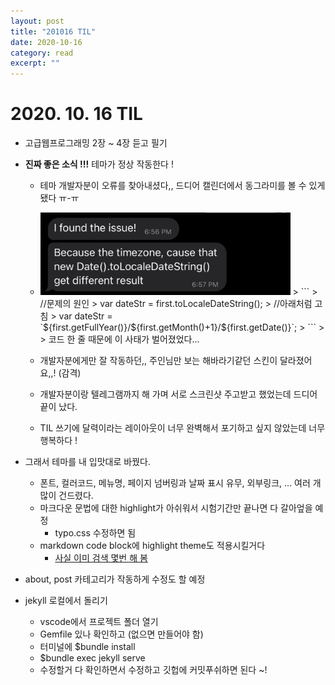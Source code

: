 ```yaml
---
layout: post
title: "201016 TIL" 
date: 2020-10-16
category: read 
excerpt: ""
---
```


# 2020. 10. 16 TIL

* 고급웹프로그래밍 2장 ~ 4장 듣고 필기

* **진짜 좋은 소식 !!!** 테마가 정상 작동한다 !

  * 테마 개발자분이 오류를 찾아내셨다,, 드디어 캘린더에서 동그라미를 볼 수 있게 됐다 ㅠ-ㅠ

  * <img src="/assets/img/201016-1.jpg" style="width:400px; align:left;" />
    > ```
    > //문제의 원인
    > var dateStr = first.toLocaleDateString();
    > //아래처럼 고침
    > var dateStr = `${first.getFullYear()}/${first.getMonth()+1}/${first.getDate()}`;
    > ```
    >
    > 코드 한 줄 때문에 이 사태가 벌어졌었다...

  * 개발자분에게만 잘 작동하던,, 주인님만 보는 해바라기같던 스킨이 달라졌어요,,! (감격)

  * 개발자분이랑 텔레그램까지 해 가며 서로 스크린샷 주고받고 했었는데 드디어 끝이 났다.

  * TIL 쓰기에 달력이라는 레이아웃이 너무 완벽해서 포기하고 싶지 않았는데 너무 행복하다 !

* 그래서 테마를 내 입맛대로 바꿨다.

  * 폰트, 컬러코드, 메뉴명, 페이지 넘버링과 날짜 표시 유무, 외부링크, ... 여러 개 많이 건드렸다.
  * 마크다운 문법에 대한 highlight가 아쉬워서 시험기간만 끝나면 다 갈아엎을 예정
    * typo.css 수정하면 됨
  * markdown code block에 highlight theme도 적용시킬거다
    * [사실 이미 검색 몇번 해 봄](https://eungbean.github.io/2018/08/14/use-Atom's-One-Dark-syntax-theme-with-jekyll/)

* about, post 카테고리가 작동하게 수정도 할 예정

* jekyll 로컬에서 돌리기

  * vscode에서 프로젝트 폴더 열기
  * Gemfile 있나 확인하고 (없으면 만들어야 함)
  * 터미널에 $bundle install
  * $bundle exec jekyll serve
  * 수정할거 다 확인하면서 수정하고 깃헙에 커밋푸쉬하면 된다 ~!

